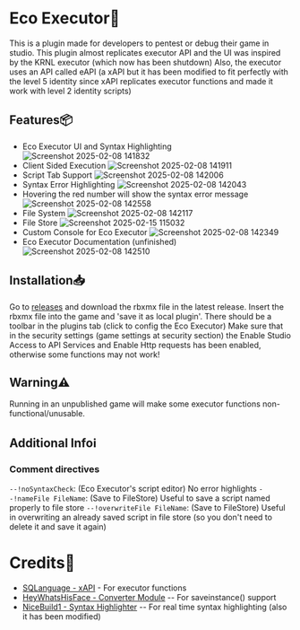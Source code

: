 # Eco Executor🍃
This is a plugin made for developers to pentest or debug their game in studio. This plugin almost replicates executor API and the UI was inspired by the KRNL executor (which now has been shutdown)
Also, the executor uses an API called eAPI (a xAPI but it has been modified to fit perfectly with the level 5 identity since xAPI replicates executor functions and made it work with level 2 identity scripts)

## Features📦
 - Eco Executor UI and Syntax Highlighting
![Screenshot 2025-02-08 141832](https://github.com/user-attachments/assets/470db849-a2c2-46fc-80b9-4f6b8dfb0740)
 - Client Sided Execution
![Screenshot 2025-02-08 141911](https://github.com/user-attachments/assets/f190bb58-f4f4-4f1a-b0a6-06cafa2cb8af)
 - Script Tab Support
![Screenshot 2025-02-08 142006](https://github.com/user-attachments/assets/6b1798c4-23d0-46d7-9528-b64b8ff612fe)
 - Syntax Error Highlighting
![Screenshot 2025-02-08 142043](https://github.com/user-attachments/assets/f3fceeaa-fb4e-4321-971b-4cec6cc45fda)
 - Hovering the red number will show the syntax error message
![Screenshot 2025-02-08 142558](https://github.com/user-attachments/assets/fdc61f76-7a62-4a23-bae9-ceab2f1b37ba)
 - File System
![Screenshot 2025-02-08 142117](https://github.com/user-attachments/assets/57ddef28-e00a-4438-9e52-569b266060d4)
 - File Store
![Screenshot 2025-02-15 115032](https://github.com/user-attachments/assets/406926e6-86b5-4909-bcd8-714bd657a011)
 - Custom Console for Eco Executor
![Screenshot 2025-02-08 142349](https://github.com/user-attachments/assets/4a7c906d-d7df-418b-a74d-71522ab37f95)
- Eco Executor Documentation (unfinished)
![Screenshot 2025-02-08 142510](https://github.com/user-attachments/assets/ec3c2426-61ed-4254-a3b8-c8e40fb18360)

## Installation📥
Go to [releases](https://github.com/Overhault-Experiences/Eco-Executor/releases) and download the rbxmx file in the latest release.
Insert the rbxmx file into the game and 'save it as local plugin'. There should be a toolbar in the plugins tab (click to config the Eco Executor)
Make sure that in the security settings (game settings at security section) the Enable Studio Access to API Services and Enable Http requests has been enabled, otherwise some functions may not work!

## Warning⚠️
Running in an unpublished game will make some executor functions non-functional/unusable.

## Additional Infoℹ️
### Comment directives
`--!noSyntaxCheck`: (Eco Executor's script editor) No error highlights
`--!nameFile FileName`: (Save to FileStore) Useful to save a script named properly to file store
`--!overwriteFile FileName`: (Save to FileStore) Useful in overwriting an already saved script in file store (so you don't need to delete it and save it again)

# Credits🔷
 - [SQLanguage - xAPI](https://github.com/3skue/xAPI4/) - For executor functions
 - [HeyWhatsHisFace - Converter Module](https://devforum.roblox.com/t/converter-module-instance-%E2%86%94-table-save-instances-to-datastores-and-more/1820480) -- For saveinstance() support
 - [NiceBuild1 - Syntax Highlighter](https://devforum.roblox.com/t/realtime-richtext-lua-syntax-highlighting/2500399?u=experience_member) -- For real time syntax highlighting (also it has been modified)
